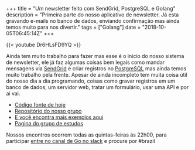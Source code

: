 +++
title = "Um newsletter feito com SendGrid, PostgreSQL e Golang"
description = "Primeira parte do nosso aplicativo de newsletter. Já esta gravando e-mails no banco de dados, enviando confirmação mas ainda temos muito para nos divertir."
tags = ["Golang"]
date = "2018-10-05T06:45:14Z"
+++

{{< youtube Dr6HLsFD9YQ >}}

Ainda tem muito trabalho para fazer mas esse é o inicio do nosso sistema de newsletter, ele já faz algumas coisas bem legais como mandar mensagens via [SendGrid](https://sendgrid.com) e criar registros no [PostgreSQL](https://www.postgresql.org) mas ainda temos muito trabalho pela frente. Apesar de ainda incompleto tem muita coisa útil do nosso dia a dia programando, coisas como gravar registros em um banco de dados, um servidor web, tratar um formulário, usar uma API e por ai vai.

- [Código fonte de hoje](https://github.com/crgimenes/newsletter)
- [Repositório do nosso grupo](https://github.com/go-br/estudos)
- [E você encontra mais exemplos aqui](https://github.com/go-br)
- [Pagina do grupo de estudos](https://gopher.pro.br)

Nossos encontros ocorrem todas as quintas-feiras ás 22h00, para participar [entre no canal de Go no slack](https://invite.slack.golangbridge.org/) e procure por #brazil